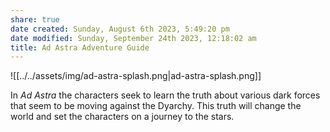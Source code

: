 ```yaml
---
share: true
date created: Sunday, August 6th 2023, 5:49:20 pm
date modified: Sunday, September 24th 2023, 12:18:02 am
title: Ad Astra Adventure Guide
---
```


![[../../assets/img/ad-astra-splash.png|ad-astra-splash.png]]

In *Ad Astra* the characters seek to learn the truth about various dark forces that seem to be moving against the Dyarchy. This truth will change the world and set the characters on a journey to the stars.